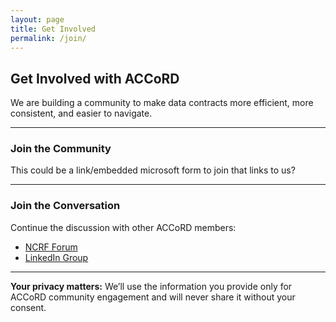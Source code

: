 ```yaml
---
layout: page
title: Get Involved
permalink: /join/
---
```


## Get Involved with ACCoRD

We are building a community to make data contracts more efficient, more consistent, and easier to navigate.  

---

### Join the Community

This could be a link/embedded microsoft form to join that links to us?

---

### Join the Conversation

Continue the discussion with other ACCoRD members:

- [NCRF Forum](#)  
- [LinkedIn Group](#)

---

**Your privacy matters:** We’ll use the information you provide only for ACCoRD community engagement and will never share it without your consent.
